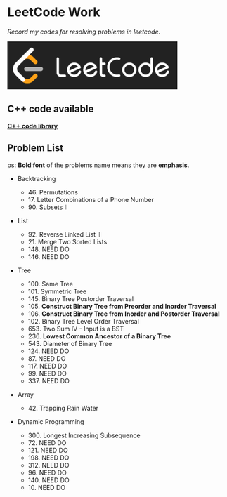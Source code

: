 # LeetCode Work

*Record my codes for resolving problems in leetcode.*

![leetcode_logo](https://github.com/ExWang/leetcode_work/blob/master/pics/leetcode_logo.png "LeetCode Logo")


## C++ code available
[**C++ code library**](https://github.com/ExWang/leetcode_work/tree/master/cpp)

## Problem List
ps: **Bold font** of the problems name means they are **emphasis**.  
+ Backtracking
	- 46\. Permutations
	- 17\. Letter Combinations of a Phone Number
	- 90\. Subsets II
	
+ List
	- 92\. Reverse Linked List II
	- 21\. Merge Two Sorted Lists
	- 148\. NEED DO
	- 146\. NEED DO

+ Tree
	- 100\. Same Tree
	- 101\. Symmetric Tree
	- 145\. Binary Tree Postorder Traversal
	- 105\. **Construct Binary Tree from Preorder and Inorder Traversal**
	- 106\. **Construct Binary Tree from Inorder and Postorder Traversal**
	- 102\. Binary Tree Level Order Traversal
	- 653\. Two Sum IV - Input is a BST
	- 236\. **Lowest Common Ancestor of a Binary Tree**
	- 543\. Diameter of Binary Tree
	- 124\. NEED DO
	- 87\. NEED DO
	- 117\. NEED DO
	- 99\. NEED DO
	- 337\. NEED DO

+ Array
	- 42\. Trapping Rain Water

+ Dynamic Programming
	- 300\. Longest Increasing Subsequence
	- 72\. NEED DO
	- 121\. NEED DO
	- 198\. NEED DO
	- 312\. NEED DO
	- 96\. NEED DO
	- 140\. NEED DO
	- 10\. NEED DO
